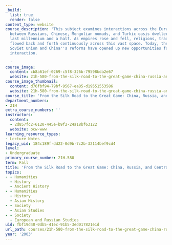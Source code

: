 ```yaml
---
_build:
  list: true
  render: false
content_type: website
course_description: 'This subject examines interactions across the Eurasian continent
  between Russians, Chinese, Mongolian nomads, and Turkic oasis dwellers during the
  last millennium and a half. As empires rose and fell, religions, trade, and war
  flowed back and forth continuously across this vast space. Today, the fall of the
  Soviet Union and China''s reforms have opened up new opportunities for cultural
  interaction.

  '
course_image:
  content: cb8a61ef-0269-c5f8-326b-79598bda2e67
  website: 21h-580-from-the-silk-road-to-the-great-game-china-russia-and-central-eurasia-fall-2003
course_image_thumbnail:
  content: d76fbf94-79bf-9567-ea85-d19551553586
  website: 21h-580-from-the-silk-road-to-the-great-game-china-russia-and-central-eurasia-fall-2003
course_title: 'From the Silk Road to the Great Game: China, Russia, and Central Eurasia'
department_numbers:
- 21H
extra_course_numbers: ''
instructors:
  content:
  - 2d857fc2-6120-445e-b9f2-24a18bf63122
  website: ocw-www
learning_resource_types:
- Lecture Notes
legacy_uid: 184c189f-dd22-0d9b-7c2b-32114bef9cd4
level:
- Undergraduate
primary_course_number: 21H.580
term: Fall
title: 'From the Silk Road to the Great Game: China, Russia, and Central Eurasia'
topics:
- - Humanities
  - History
  - Ancient History
- - Humanities
  - History
  - Asian History
- - Society
  - Asian Studies
- - Society
  - European and Russian Studies
uid: fbf19d40-0db5-41ec-91b5-3ed017821e1d
url_path: courses/21h-580-from-the-silk-road-to-the-great-game-china-russia-and-central-eurasia-fall-2003
year: '2003'
---
```

